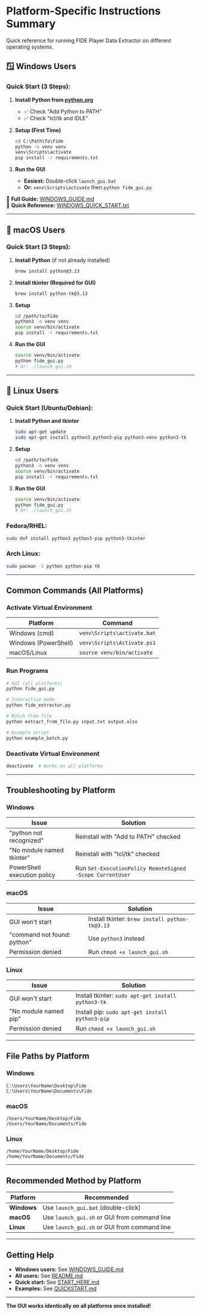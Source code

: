 # Platform-Specific Instructions Summary

Quick reference for running FIDE Player Data Extractor on different operating systems.

## 🪟 Windows Users

### Quick Start (3 Steps):

1. **Install Python from [python.org](https://python.org)**
   - ✅ Check "Add Python to PATH"
   - ✅ Check "tcl/tk and IDLE"

2. **Setup (First Time)**
   ```cmd
   cd C:\Path\To\Fide
   python -m venv venv
   venv\Scripts\activate
   pip install -r requirements.txt
   ```

3. **Run the GUI**
   - **Easiest:** Double-click `launch_gui.bat`
   - **Or:** `venv\Scripts\activate` then `python fide_gui.py`

📖 **Full Guide:** [WINDOWS_GUIDE.md](WINDOWS_GUIDE.md)  
📄 **Quick Reference:** [WINDOWS_QUICK_START.txt](WINDOWS_QUICK_START.txt)

---

## 🍎 macOS Users

### Quick Start (3 Steps):

1. **Install Python** (if not already installed)
   ```bash
   brew install python@3.13
   ```

2. **Install tkinter (Required for GUI)**
   ```bash
   brew install python-tk@3.13
   ```

3. **Setup**
   ```bash
   cd /path/to/Fide
   python3 -m venv venv
   source venv/bin/activate
   pip install -r requirements.txt
   ```

4. **Run the GUI**
   ```bash
   source venv/bin/activate
   python fide_gui.py
   # Or: ./launch_gui.sh
   ```

---

## 🐧 Linux Users

### Quick Start (Ubuntu/Debian):

1. **Install Python and tkinter**
   ```bash
   sudo apt-get update
   sudo apt-get install python3 python3-pip python3-venv python3-tk
   ```

2. **Setup**
   ```bash
   cd /path/to/Fide
   python3 -m venv venv
   source venv/bin/activate
   pip install -r requirements.txt
   ```

3. **Run the GUI**
   ```bash
   source venv/bin/activate
   python fide_gui.py
   # Or: ./launch_gui.sh
   ```

### Fedora/RHEL:
```bash
sudo dnf install python3 python3-pip python3-tkinter
```

### Arch Linux:
```bash
sudo pacman -S python python-pip tk
```

---

## Common Commands (All Platforms)

### Activate Virtual Environment

| Platform | Command |
|----------|---------|
| Windows (cmd) | `venv\Scripts\activate.bat` |
| Windows (PowerShell) | `venv\Scripts\Activate.ps1` |
| macOS/Linux | `source venv/bin/activate` |

### Run Programs

```bash
# GUI (all platforms)
python fide_gui.py

# Interactive mode
python fide_extractor.py

# Batch from file
python extract_from_file.py input.txt output.xlsx

# Example script
python example_batch.py
```

### Deactivate Virtual Environment

```bash
deactivate  # Works on all platforms
```

---

## Troubleshooting by Platform

### Windows

| Issue | Solution |
|-------|----------|
| "python not recognized" | Reinstall with "Add to PATH" checked |
| "No module named tkinter" | Reinstall with "tcl/tk" checked |
| PowerShell execution policy | Run `Set-ExecutionPolicy RemoteSigned -Scope CurrentUser` |

### macOS

| Issue | Solution |
|-------|----------|
| GUI won't start | Install tkinter: `brew install python-tk@3.13` |
| "command not found: python" | Use `python3` instead |
| Permission denied | Run `chmod +x launch_gui.sh` |

### Linux

| Issue | Solution |
|-------|----------|
| GUI won't start | Install tkinter: `sudo apt-get install python3-tk` |
| "No module named pip" | Install pip: `sudo apt-get install python3-pip` |
| Permission denied | Run `chmod +x launch_gui.sh` |

---

## File Paths by Platform

### Windows
```
C:\Users\YourName\Desktop\Fide
C:\Users\YourName\Documents\Fide
```

### macOS
```
/Users/YourName/Desktop/Fide
/Users/YourName/Documents/Fide
```

### Linux
```
/home/YourName/Desktop/Fide
/home/YourName/Documents/Fide
```

---

## Recommended Method by Platform

| Platform | Recommended |
|----------|-------------|
| **Windows** | Use `launch_gui.bat` (double-click) |
| **macOS** | Use `launch_gui.sh` or GUI from command line |
| **Linux** | Use `launch_gui.sh` or GUI from command line |

---

## Getting Help

- **Windows users:** See [WINDOWS_GUIDE.md](WINDOWS_GUIDE.md)
- **All users:** See [README.md](README.md)
- **Quick start:** See [START_HERE.md](START_HERE.md)
- **Examples:** See [QUICKSTART.md](QUICKSTART.md)

---

**The GUI works identically on all platforms once installed!**
